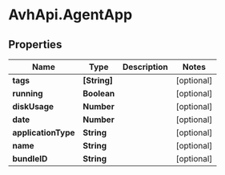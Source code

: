 # AvhApi.AgentApp

## Properties

Name | Type | Description | Notes
------------ | ------------- | ------------- | -------------
**tags** | **[String]** |  | [optional] 
**running** | **Boolean** |  | [optional] 
**diskUsage** | **Number** |  | [optional] 
**date** | **Number** |  | [optional] 
**applicationType** | **String** |  | [optional] 
**name** | **String** |  | [optional] 
**bundleID** | **String** |  | [optional] 


